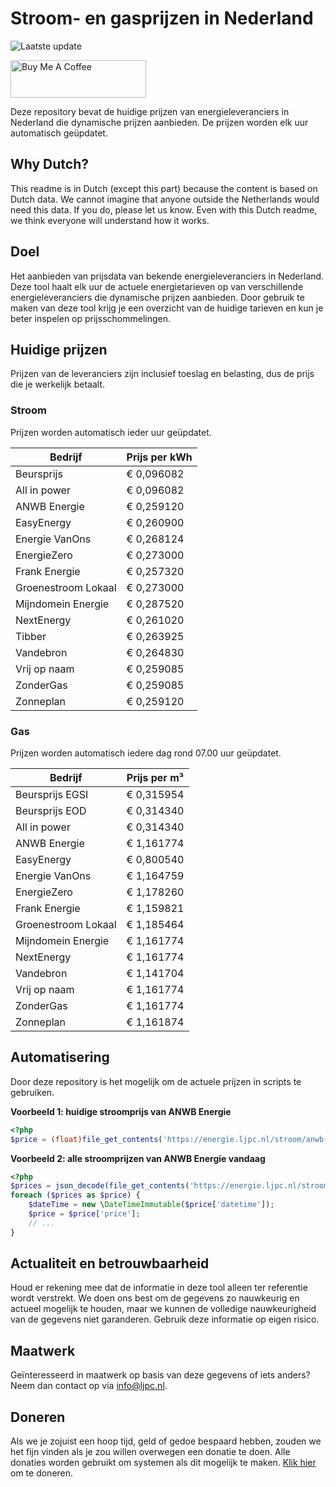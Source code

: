# Stroom- en gasprijzen in Nederland

![Laatste update](https://img.shields.io/badge/laatste%20update-2025--10--27%2020%3A00%20CET-brightgreen)

<a href="https://www.buymeacoffee.com/Lars-" target="_blank"><img src="https://cdn.buymeacoffee.com/buttons/v2/default-orange.png" alt="Buy Me A Coffee" height="60" style="height: 60px !important;width: 217px !important;" ></a>

Deze repository bevat de huidige prijzen van energieleveranciers in Nederland die dynamische prijzen aanbieden. De prijzen worden elk uur automatisch geüpdatet.

## Why Dutch?

This readme is in Dutch (except this part) because the content is based on Dutch data. We cannot imagine that anyone outside the Netherlands would need this data. If you do, please let us know. Even with this Dutch readme, we think
everyone will understand how it works.

## Doel

Het aanbieden van prijsdata van bekende energieleveranciers in Nederland. Deze tool haalt elk uur de actuele energietarieven op van verschillende energieleveranciers die dynamische prijzen aanbieden. Door gebruik te maken van deze tool
krijg je een overzicht van de huidige tarieven en kun je beter inspelen op prijsschommelingen.

## Huidige prijzen

Prijzen van de leveranciers zijn inclusief toeslag en belasting, dus de prijs die je werkelijk betaalt.

### Stroom

Prijzen worden automatisch ieder uur geüpdatet.

 Bedrijf | Prijs per kWh 
---------|---------------
Beursprijs | € 0,096082
All in power | € 0,096082
ANWB Energie | € 0,259120
EasyEnergy | € 0,260900
Energie VanOns | € 0,268124
EnergieZero | € 0,273000
Frank Energie | € 0,257320
Groenestroom Lokaal | € 0,273000
Mijndomein Energie | € 0,287520
NextEnergy | € 0,261020
Tibber | € 0,263925
Vandebron | € 0,264830
Vrij op naam | € 0,259085
ZonderGas | € 0,259085
Zonneplan | € 0,259120


### Gas

Prijzen worden automatisch iedere dag rond 07.00 uur geüpdatet.

 Bedrijf | Prijs per m³ 
---------|--------------
Beursprijs EGSI | € 0,315954
Beursprijs EOD | € 0,314340
All in power | € 0,314340
ANWB Energie | € 1,161774
EasyEnergy | € 0,800540
Energie VanOns | € 1,164759
EnergieZero | € 1,178260
Frank Energie | € 1,159821
Groenestroom Lokaal | € 1,185464
Mijndomein Energie | € 1,161774
NextEnergy | € 1,161774
Vandebron | € 1,141704
Vrij op naam | € 1,161774
ZonderGas | € 1,161774
Zonneplan | € 1,161874


## Automatisering

Door deze repository is het mogelijk om de actuele prijzen in scripts te gebruiken.

**Voorbeeld 1: huidige stroomprijs van ANWB Energie**

```php
<?php
$price = (float)file_get_contents('https://energie.ljpc.nl/stroom/anwb-energie-nu.txt');

```

**Voorbeeld 2: alle stroomprijzen van ANWB Energie vandaag**

```php
<?php
$prices = json_decode(file_get_contents('https://energie.ljpc.nl/stroom/all-in-power-vandaag.json'),true);
foreach ($prices as $price) {
    $dateTime = new \DateTimeImmutable($price['datetime']);
    $price = $price['price'];
    // ...
}
```

## Actualiteit en betrouwbaarheid

Houd er rekening mee dat de informatie in deze tool alleen ter referentie wordt verstrekt. We doen ons best om de gegevens zo nauwkeurig en actueel mogelijk te houden, maar we kunnen de volledige nauwkeurigheid van de gegevens niet
garanderen. Gebruik deze informatie op eigen risico.

## Maatwerk

Geïnteresseerd in maatwerk op basis van deze gegevens of iets anders? Neem dan contact op
via [info@ljpc.nl](mailto:info@ljpc.nl?subject=Energie%20prijzen).

## Doneren

Als we je zojuist een hoop tijd, geld of gedoe bespaard hebben, zouden we het fijn vinden als je zou willen overwegen een
donatie te doen. Alle donaties worden gebruikt om systemen als dit mogelijk te
maken. [Klik hier](https://www.buymeacoffee.com/Lars-) om te doneren.

